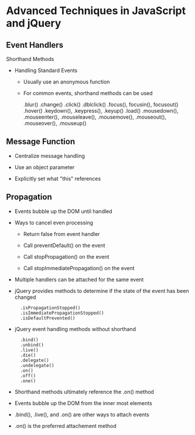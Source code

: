 # **Advanced Techniques in JavaScript and jQuery**

## **Event Handlers**

Shorthand Methods

- Handling Standard Events

    - Usually use an anonymous function

    - For common events, shorthand methods can be used

        .blur()
        .change()
        .click()
        .dblclick()
        .focus(), focusin(), focusout()
        .hover()
        .keydown(), .keypress(), .keyup()
        .load()
        .mousedown(), .mouseenter(), .mouseleave(), .mousemove(), .mouseout(), .mouseover(), .mouseup()

## **Message Function**

- Centralize message handling

- Use an object parameter

- Explicitly set what "this" references

## **Propagation**

- Events bubble up the DOM until handled

- Ways to cancel even processing

    - Return false from event handler

    - Call preventDefault() on the event

    - Call stopPropagation() on the event

    - Call stopImmediatePropagation() on the event

- Multiple handlers can be attached for the same event

- jQuery provides methods to determine if the state of the event has been changed

        .isPropagationStopped()
        .isImmediatePropagationStopped()
        .isDefaultPrevented()

- jQuery event handling methods without shorthand

        .bind()
        .unbind()
        .live()
        .die()
        .delegate()
        .undelegate()
        .on()
        .off()
        .one()

- Shorthand methods ultimately reference the .on() method

- Events bubble up the DOM from the inner most elements

- .bind(), .live(), and .on() are other ways to attach events

- .on() is the preferred attachement method